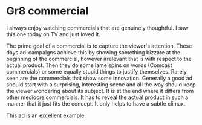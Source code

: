 Gr8 commercial
===
I always enjoy watching commercials that are genuinely thoughtful. I saw this one today on TV and just loved it.  
  
The prime goal of a commercial is to capture the viewer's attention. These days ad-campaigns achieve this by showing something bizzare at the beginning of the commercial, however irrelevant that is with respect to the actual product. Then they do some lame spins on words (Comcast commercials) or some equally stupid things to justify themselves. Rarely seen are the commercials that show some innovation. Generally a good ad should start with a surprising, interesting scene and all the way should keep the viewer wondering about its subject. It is at the end where it differs from other mediocre commercials. It has to reveal the actual product in such a manner that it just fits the concept. It only helps to have a subtle climax.  
  
This ad is an excellent example.

